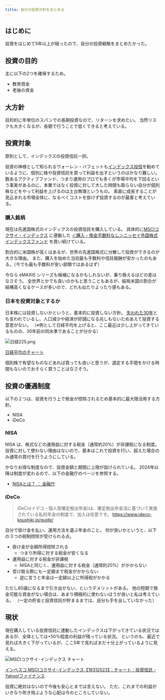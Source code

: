 ```yaml
---
title: 自分の投資方針をまとめる
---
```


## はじめに

投資をはじめて5年以上が経ったので、自分の投資戦略をまとめたかった。

## 投資の目的

主に以下の2つを確保するため。

- 教育資金
- 老後の資金

## 大方針

目的的に年単位のスパンでの長期投資なので、リターンを求めたい。
当然リスクも大きくなるが、長期で行うことで低くできると考えている。

## 投資対象

原則として、インデックスの投資信託一択。

投資の神様として知られるウォーレン・バフェットも[インデックス投信](https://president.jp/articles/-/49422?page=3)を勧めているように、個別に株や投資信託を買って利益を出すというのはかなり難しい。
数あるアクティブファンド、つまり運用のプロでも多くが市場平均を下回るという事実があるのに、本業ではなく投資に対して大した時間も取らない自分が個別株などをやって利益を上げるのは土台無理というもの。
素直に成長することが見込まれる市場全体に、なるべくコストを掛けず投資するのが最善と考えている。

### 購入銘柄

現在は先進国株式のインデックスの投資信託を購入している。
具体的に[MSCIコクサイ・インデックス](https://www.nam.co.jp/education/handbook/idx02.html) に連動した [＜購入・換金手数料なし＞ニッセイ外国株式インデックスファンド](https://www.nam.co.jp/fundinfo/ngkif/main.html) を買い続けている。

割合的に米国株が高くはあるが、世界の先進国株式に分散して投資ができるのが大きな理由。
また、購入を始めた当初最も手数料や信託報酬が安かったのもある。（今でも最も手数料が安い部類ではあるはず）

今なら eMAXIS シリーズも候補になるかもしれないが、乗り換えるほどの差はなさそう。
全世界とかでも良いのかもと思うこともあるが、結局米国の割合が結構高くなるケースが多いので、どれも似たりよったり感もある。

### 日本を投資対象とするか

日本株には投資しないかというと、基本的に投資しない方針。
[失われた30年](https://ja.wikipedia.org/wiki/%E5%A4%B1%E3%82%8F%E3%82%8C%E3%81%9F30%E5%B9%B4)とも言われているし、人口減少や経済が好調になる兆しもないためあえて投資する意思がない。
（※例として日経平均を上げると、ここ最近は少し上がってきているものの、30年前の同水準であることが分かる）

![日経225.png](https://mryhryki.com/file/VJgQy3cuiXNWhdsbnYr0HkLdNXUGm-Ws9AkoeKPVAT1aYWcC.png)

[日経平均のチャート](https://sekai-kabuka.com/%E4%B8%96%E7%95%8C%E3%81%AE%E6%A0%AA%E4%BE%A1/%E6%97%A5%E7%B5%8C%E5%B9%B3%E5%9D%87.html)

個別株で有望なものなどあれば買っても良いと思うが、選定する手間をかける時間もないのでおそらく買うことはなさそう。

## 投資の優遇制度

以下の２つは、投資を行う上で税金が控除されるため基本的に最大限活用する方針。

- NISA
- iDeCo

### NISA

NISA は、株式などの運用益に対する税金（通常約20%）が非課税になる制度。
投資に対して使わない理由はないので、基本はこれで投資を行い、超えた場合のみ通常の買付を行うようにしている。

かなりお得な制度なので、投資金額と期間に上限が設けられている。
2024年以降は制度が変わるので、以下の金融庁のページを参照する。

- [NISAとは？ ： 金融庁](https://www.fsa.go.jp/policy/nisa2/about/index.html)

### iDeCo

> iDeCo(イデコ・個人型確定拠出年金)は、確定拠出年金法に基づいて実施されている私的年金の制度で、加入は任意です。
> https://www.ideco-koushiki.jp/guide/

自分で掛け金を払い、運用方法を選ぶ年金のこと。
何が良いかというと、以下の３つの税制控除が受けられる点。

- 掛け金が全額所得控除される
    - つまり所得に対する税金が安くなる
- 運用益に対する税金が非課税
    - NISAと同じく、運用益に対する税金（通常約20%）がかからない
- 受け取る際にも一定額まで税金がかからない
    - 逆に言うと年金は一定額以上に所得税がかかる

ただし60歳になるまで引き出せない、というデメリットがある。
他の短期で換金可能な資金がない場合は、あまり積極的に使わないほうが良いと私は考えている。
（一定の貯金と投資信託が貯まるまでは、自分も手を出していなかった）

## 現状

現在購入している投資信託に連動したインデックスは下がってきている状況ではあるが、全体としては+50%程度の利益が残っている状況。
というのも、最近で見れば大きく下がっているが、ここ5年で見ればまだ十分上がっているように見える。

![MSCIコクサイ･インデックス チャート](https://mryhryki.com/file/VJf18agZ7Lyx9ytHbpVZmjn3xjsZmhGbA4TPsr5INUiDo0lQ.jpeg)

[インベスコ MSCIコクサイ･インデックス【18312023】：チャート：投資信託 - Yahoo!ファイナンス](https://finance.yahoo.co.jp/quote/18312023/chart?trm=5y)

投資に絶対はないので今後も安心とまでは言えない。
ただ、これまでの利益がいきなり吹き飛ぶような心配は今のところしていない。
